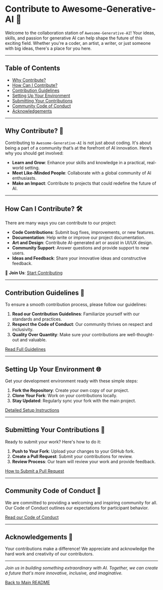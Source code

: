 # Contribute to Awesome-Generative-AI 🌟
Welcome to the collaboration station of `Awesome-Generative-AI`! Your ideas, skills, and passion for generative AI can help shape the future of this exciting field. Whether you're a coder, an artist, a writer, or just someone with big ideas, there's a place for you here.

---

## Table of Contents
- [Why Contribute?](#why-contribute)
- [How Can I Contribute?](#how-can-i-contribute)
- [Contribution Guidelines](#contribution-guidelines)
- [Setting Up Your Environment](#setting-up-your-environment)
- [Submitting Your Contributions](#submitting-your-contributions)
- [Community Code of Conduct](#community-code-of-conduct)
- [Acknowledgements](#acknowledgements)

---

## Why Contribute? 💭
Contributing to `Awesome-Generative-AI` is not just about coding. It's about being a part of a community that’s at the forefront of AI innovation. Here’s why you should get involved:

- **Learn and Grow**: Enhance your skills and knowledge in a practical, real-world setting.
- **Meet Like-Minded People**: Collaborate with a global community of AI enthusiasts.
- **Make an Impact**: Contribute to projects that could redefine the future of AI.

---

## How Can I Contribute? 🛠️
There are many ways you can contribute to our project:

- **Code Contributions**: Submit bug fixes, improvements, or new features.
- **Documentation**: Help write or improve our project documentation.
- **Art and Design**: Contribute AI-generated art or assist in UI/UX design.
- **Community Support**: Answer questions and provide support to new users.
- **Ideas and Feedback**: Share your innovative ideas and constructive feedback.

🤝 **Join Us**: [Start Contributing](LINK_TO_START_CONTRIBUTING)

---

## Contribution Guidelines 📝
To ensure a smooth contribution process, please follow our guidelines:

1. **Read our Contribution Guidelines**: Familiarize yourself with our standards and practices.
2. **Respect the Code of Conduct**: Our community thrives on respect and inclusivity.
3. **Quality Over Quantity**: Make sure your contributions are well-thought-out and valuable.

[Read Full Guidelines](LINK_TO_FULL_GUIDELINES)

---

## Setting Up Your Environment 🌐
Get your development environment ready with these simple steps:

1. **Fork the Repository**: Create your own copy of our project.
2. **Clone Your Fork**: Work on your contributions locally.
3. **Stay Updated**: Regularly sync your fork with the main project.

[Detailed Setup Instructions](LINK_TO_SETUP_INSTRUCTIONS)

---

## Submitting Your Contributions 🚀
Ready to submit your work? Here's how to do it:

1. **Push to Your Fork**: Upload your changes to your GitHub fork.
2. **Create a Pull Request**: Submit your contributions for review.
3. **Review Process**: Our team will review your work and provide feedback.

[How to Submit a Pull Request](LINK_TO_PR_SUBMISSION_GUIDE)

---

## Community Code of Conduct 🤝
We are committed to providing a welcoming and inspiring community for all. Our Code of Conduct outlines our expectations for participant behavior.

[Read our Code of Conduct](LINK_TO_CODE_OF_CONDUCT)

---

## Acknowledgements 🌟
Your contributions make a difference! We appreciate and acknowledge the hard work and creativity of our contributors.

---

*Join us in building something extraordinary with AI. Together, we can create a future that's more innovative, inclusive, and imaginative.*

[Back to Main README](LINK_TO_MAIN_README)


